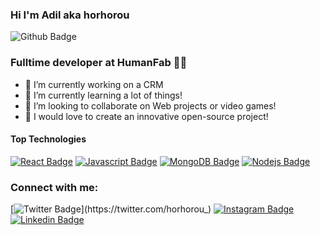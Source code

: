 ### Hi I'm Adil aka horhorou
![Github Badge](https://img.shields.io/github/followers/horhorou?style=social)

### Fulltime developer at HumanFab 👨‍💻
- 🔭 I’m currently working on a CRM
- 🌱 I’m currently learning a lot of things!
- 👯 I’m looking to collaborate on Web projects or video games!
- 💭 I would love to create an innovative open-source project!


#### Top Technologies
[![React Badge](https://img.shields.io/badge/-React-61DBFB?style=for-the-badge&labelColor=black&logo=react&logoColor=61DBFB)](#)
[![Javascript Badge](https://img.shields.io/badge/-Javascript-F0DB4F?style=for-the-badge&labelColor=black&logo=javascript&logoColor=F0DB4F)](#)
[![MongoDB Badge](https://img.shields.io/badge/-MongoDB-52a843?style=for-the-badge&labelColor=black&logo=mongodb)](#)
[![Nodejs Badge](https://img.shields.io/badge/-Nodejs-3C873A?style=for-the-badge&labelColor=black&logo=nodejs&logoColor=3C873A)](#) 

### Connect with me:

[![Twitter Badge](https://img.shields.io/badge/-@horhorou__-1ca0f1?style=flat&labelColor=1ca0f1&logo=twitter&logoColor=white&link=https://twitter.com/horhorou_)](https://twitter.com/horhorou_) [![Instagram Badge](https://img.shields.io/badge/-@horhorou-e84393?style=flat&labelColor=e84393&logo=instagram&logoColor=white)](https://instagram.com/horhorou)  [![Linkedin Badge](https://img.shields.io/badge/-Adil-0e76a8?style=flat&labelColor=0e76a8&logo=linkedin&logoColor=white)](https://www.linkedin.com/in/adil-basri/)
<br />
